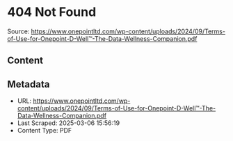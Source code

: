 # 404 Not Found

Source: https://www.onepointltd.com/wp-content/uploads/2024/09/Terms-of-Use-for-Onepoint-D-Well™-The-Data-Wellness-Companion.pdf

## Content


## Metadata

- URL: https://www.onepointltd.com/wp-content/uploads/2024/09/Terms-of-Use-for-Onepoint-D-Well™-The-Data-Wellness-Companion.pdf
- Last Scraped: 2025-03-06 15:56:19
- Content Type: PDF

